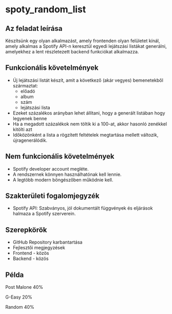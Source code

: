 # spoty_random_list

## Az feladat leírása

Készítsünk egy olyan alkalmazást, amely frontenden olyan felületet kínál, amely alkalmas a Spotify API-n keresztül egyedi lejátszási listákat generálni, amelyekhez a lent részletezett backend funkciókat alkalmazza.

## Funkcionális követelmények

- Új lejátszási listát készít, amit a következő (akár vegyes) bemenetekből származtat:
    - előadó
    - album
    - szám
    - lejátszási lista
- Ezeket százalékos arányban lehet állítani, hogy a generált listában hogy legyenek benne
- Ha a megadott százalékok nem töltik ki a 100-at, akkor hasonló zenékkel kitölti azt
- Időközönként a lista a rögzített feltételek megtartása mellett változik, újragenerálódik.

## Nem funkcionális követelmények

- Spotify developer account megléte.
- A rendszernek könnyen használhatónak kell lennie.
- A legtöbb modern böngészőben működnie kell.

## Szakterületi fogalomjegyzék

- Spotify API: Szabványos, jól dokumentált függvények és eljárások halmaza a Spotify szerverein.

## Szerepkörök

- GitHub Repository karbantartása
- Fejlesztői megjegyzések
- Frontend - közös
- Backend - közös

## Példa

Post Malone 40%

G-Easy 20%

Random 40%
